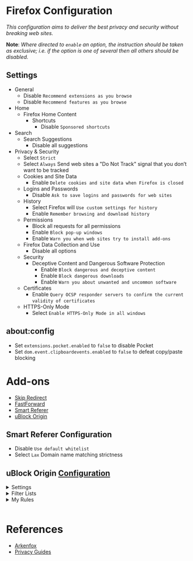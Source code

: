 # Firefox Configuration
_This configuration aims to deliver the best privacy and security without breaking web sites._

**Note**: _Where directed to `enable` an option, the instruction should be taken as exclusive; i.e. if the option is one of several then all others should be disabled._


## Settings
- General
    - Disable `Recommend extensions as you browse`
    - Disable `Recommend features as you browse`
- Home
    - Firefox Home Content
        - Shortcuts
            - Disable `Sponsored shortcuts`
- Search
    - Search Suggestions
        - Disable all suggestions
- Privacy & Security
    - Select `Strict`
    - Select `Always` Send web sites a "Do Not Track" signal that you don’t want to be tracked
    - Cookies and Site Data
        - Enable `Delete cookies and site data when Firefox is closed`
    - Logins and Passwords
        - Disable `Ask to save logins and passwords for web sites`
    - History
        - Select Firefox will `Use custom settings for history`
        - Enable `Remember browsing and download history`
    - Permissions
        - Block all requests for all permissions
        - Enable `Block pop-up windows`
        - Enable `Warn you when web sites try to install add-ons`
    - Firefox Data Collection and Use
        - Disable all options
    - Security
        - Deceptive Content and Dangerous Software Protection
            - Enable `Block dangerous and deceptive content`
            - Enable `Block dangerous downloads`
            - Enable `Warn you about unwanted and uncommon software`
    - Certificates
        - Enable `Query OCSP responder servers to confirm the current validity of certificates`
    - HTTPS-Only Mode
        - Select `Enable HTTPS-Only Mode in all windows`


## about:config
- Set `extensions.pocket.enabled` to `false` to disable Pocket
- Set `dom.event.clipboardevents.enabled` to `false` to defeat copy/paste blocking


# Add-ons
- [Skip Redirect](https://addons.mozilla.org/en-US/firefox/addon/skip-redirect/)
- [FastForward](https://addons.mozilla.org/en-US/firefox/addon/fastforwardteam/)
- [Smart Referer](https://addons.mozilla.org/en-GB/firefox/addon/smart-referer/)
- [uBlock Origin](https://addons.mozilla.org/en-US/firefox/addon/ublock-origin/)


## Smart Referer Configuration
- Disable `Use default whitelist`
- Select `Lax` Domain name matching strictness


## uBlock Origin [Configuration](/firefox-config/ublock_origin_initial_config.txt)
<details>
    <summary>Settings</summary>
    <img src="firefox-config/ublock_origin_settings.png" width="800">
</details>

<details>
    <summary>Filter Lists</summary>
    <img src="firefox-config/ublock_origin_filter_lists.png" width="800">
</details>

<details>
    <summary>My Rules</summary>
    <img src="firefox-config/ublock_origin_my_rules.png" width="800">
</details>
<br />


# References
- [Arkenfox](https://github.com/arkenfox/user.js/wiki/4.1-Extensions)
- [Privacy Guides](https://www.privacyguides.org/browsers/#firefox)
